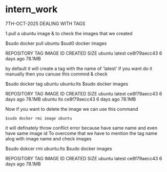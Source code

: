 # intern_work
7TH-OCT-2025
DEALING WITH TAGS 

1.pull a ubuntu image & to check the images that we created 

 $sudo docker pull ubuntu 
 $sud0 docker images
 

 REPOSITORY   TAG       IMAGE ID       CREATED      SIZE
ubuntu       latest    ce8f79aecc43   6 days ago   78.1MB

by default it will create a tag with the name of 'latest'
if you want do it manually then you canuse this commnd & check 

  $sudo docker tag ubuntu ubuntu:lts
  $sudo docker images 
 
REPOSITORY   TAG       IMAGE ID       CREATED      SIZE
ubuntu       latest    ce8f79aecc43   6 days ago   78.1MB
ubuntu       lts       ce8f79aecc43   6 days ago   78.1MB

Now if you want to delete the image we can use this command 

	$sudo docker rmi image ubuntu 

it will definately throw conflict error because have same name and even have same image id 
To overcome that we have to mention the tag name alog with  image name and check images

  $sudo dokcer rmi ubuntu:lts 
	$sudo docker images
	
REPOSITORY   TAG       IMAGE ID       CREATED      SIZE
ubuntu       latest    ce8f79aecc43   6 days ago   78.1MB
	
	
